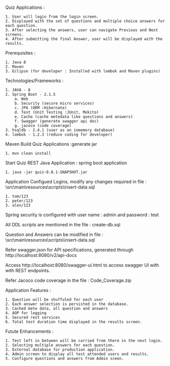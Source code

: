Quiz Applications : 

	1. User will login from the login screen.
	2. Displayed with the set of questions and multiple choice answers for each question.
	3. After selecting the answers, user can navigate Previous and Next screens.
	4. After submitting the final Answer, user will be displayed with the results.

Prerequisites :

	1. Java 8
	2. Maven
	3. Eclipse (for developer : Installed with lombok and Maven plugins)

Technologies/Frameworks :

	1. JAVA - 8
	2. Spring Boot - 2.1.5
		a. Web
		b. Security (secure micro services)
		c. JPA (ORM :Hibernate)
		d. Test (Unit Testing :JUnit, Mokito)
		e. Cache (cache metedata like questions and answers)
		f. Swagger (generate swagger api doc)
		g. jacoco (code coverage)
	3. hsqldb - 2.4.1 (user as an inmemory database)
	4. lombok - 1.2.3 (reduce coding for developer)

Maven Build Quiz Applications :generate jar

	1. mvn clean install
	
Start Quiz REST Java Application : spring boot application

	1. java -jar quiz-0.0.1-SNAPSHOT.jar

Application Configued Logins, modify any changes required in file : \src\main\resources\scripts\insert-data.sql
	
	1. tom/123
	2. peter/123
	3. alex/123

Spring security is configured with user name : admin and password : test

All DDL scripts are mentioned in the file : create-db.sql

Question and Answers can be modified in file : \src\main\resources\scripts\insert-data.sql

Refer swagger.json for API specifications, generated through http://localhost:8080/v2/api-docs

Access http://localhost:8080/swagger-ui.html to access swagger UI with with REST endpoints.

Refer Jacoco code coverage in the file : Code_Coverage.zip

Application Features :

	1. Question will be shuffuled for each user
	2. Each answer selection is persisted in the database.
	3. Cached mete data, all question and answers
	4. AOP for logging
	5. Secured rest services
	6. Total test duration time displayed in the results screen.

Futute Enhancements :

	1. Test left in between will be carried from there in the next login.
	2. Selecting multiple answers for each question.
	3. External database for production application.
	4. Admin screen to display all test attended users and results. 
	5. Configure questions and answers from Admin sceen.
